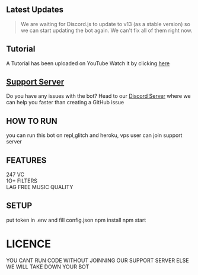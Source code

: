 ## Latest Updates

> We are  waiting for Discord.js to update to v13 (as a stable version) so we can start updating the bot again. We can't fix all of them right now.

##  Tutorial

A Tutorial has been uploaded on YouTube  Watch it by clicking [here](https://www.youtube.com/channel/UC2Xcy7DXRL3RwgquBun6QGg)


## [Support Server](https://discord.gg/SY7DjDpwpk)

Do you have any issues with the bot? Head to our [Discord Server](https://discord.gg/SY7DjDpwpk) where we can help you faster than creating a GitHub issue




## HOW TO RUN

you can run this bot on repl,glitch and heroku, vps user can join support server



## FEATURES

247 VC <br> 1O+ FILTERS <br> LAG FREE MUSIC QUALITY

## SETUP
put token in .env and fill config.json
npm install
npm start

# LICENCE

YOU CANT RUN CODE WITHOUT JOINNING OUR SUPPORT SERVER ELSE WE WILL TAKE DOWN YOUR BOT
